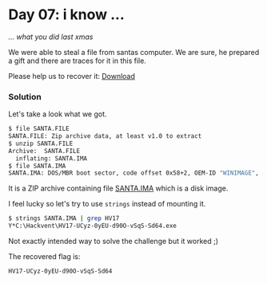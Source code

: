 # Day 07: i know ...

*... what you did last xmas*

We were able to steal a file from santas computer. We are sure, he prepared a gift and there are traces for it in this file.

Please help us to recover it: [Download](files/SANTA.FILE "SANTA.FILE")

### Solution

Let's take a look what we got.

```bash
$ file SANTA.FILE 
SANTA.FILE: Zip archive data, at least v1.0 to extract
$ unzip SANTA.FILE 
Archive:  SANTA.FILE
  inflating: SANTA.IMA
$ file SANTA.IMA 
SANTA.IMA: DOS/MBR boot sector, code offset 0x58+2, OEM-ID "WINIMAGE", sectors/cluster 4, root entries 16, sectors 3360 (volumes <=32 MB), sectors/FAT 3, sectors/track 21, serial number 0x2b523d5, label: "           ", FAT (12 bit), followed by FAT
```

It is a ZIP archive containing file [SANTA.IMA](files/SANTA.IMA "SANTA.IMA") which is a disk image.

I feel lucky so let's try to use `strings` instead of mounting it.

```bash
$ strings SANTA.IMA | grep HV17
Y*C:\Hackvent\HV17-UCyz-0yEU-d90O-vSqS-Sd64.exe
```

Not exactly intended way to solve the challenge but it worked ;)

The recovered flag is:

```
HV17-UCyz-0yEU-d90O-vSqS-Sd64
```